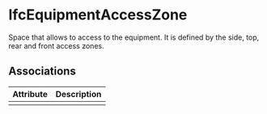 IfcEquipmentAccessZone
======================
Space that allows to access to the equipment. It is defined by the side, top,
rear and front access zones.


Associations
------------
| Attribute   | Description   |
|-------------|---------------|
|             |               |

